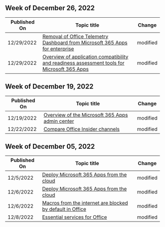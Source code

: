 <!-- This file is generated automatically each week. Changes made to this file will be overwritten.-->



## Week of December 26, 2022


| Published On |Topic title | Change |
|------|------------|--------|
| 12/29/2022 | [Removal of Office Telemetry Dashboard from Microsoft 365 Apps for enterprise](/DeployOffice/compat/telemetry-dashboard-removal) | modified |
| 12/29/2022 | [Overview of application compatibility and readiness assessment tools for Microsoft 365 Apps](/DeployOffice/readiness-tools) | modified |


## Week of December 19, 2022


| Published On |Topic title | Change |
|------|------------|--------|
| 12/19/2022 | [Overview of the Microsoft 365 Apps admin center](/DeployOffice/admincenter/overview) | modified |
| 12/22/2022 | [Compare Office Insider channels](/DeployOffice/office-insider/compare-channels) | modified |


## Week of December 05, 2022


| Published On |Topic title | Change |
|------|------------|--------|
| 12/5/2022 | [Deploy Microsoft 365 Apps from the cloud](/DeployOffice/deploy-microsoft-365-apps-cloud) | modified |
| 12/6/2022 | [Deploy Microsoft 365 Apps from the cloud](/DeployOffice/deploy-microsoft-365-apps-cloud) | modified |
| 12/6/2022 | [Macros from the internet are blocked by default in Office ](/DeployOffice/security/internet-macros-blocked) | modified |
| 12/8/2022 | [Essential services for Office](/DeployOffice/privacy/essential-services) | modified |
